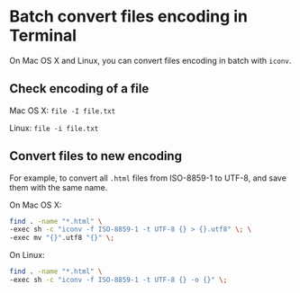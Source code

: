 # Batch convert files encoding in Terminal

On Mac OS X and Linux, you can convert files encoding in batch with `iconv`.

## Check encoding of a file

Mac OS X: `file -I file.txt`

Linux: `file -i file.txt`

## Convert files to new encoding 

For example, to convert all `.html` files from ISO-8859-1 to UTF-8, and save them with the same name.

On Mac OS X:

```sh
find . -name "*.html" \
-exec sh -c "iconv -f ISO-8859-1 -t UTF-8 {} > {}.utf8" \; \
-exec mv "{}".utf8 "{}" \;
```

On Linux:

```sh
find . -name "*.html" \
-exec sh -c "iconv -f ISO-8859-1 -t UTF-8 {} -o {}" \;
```
